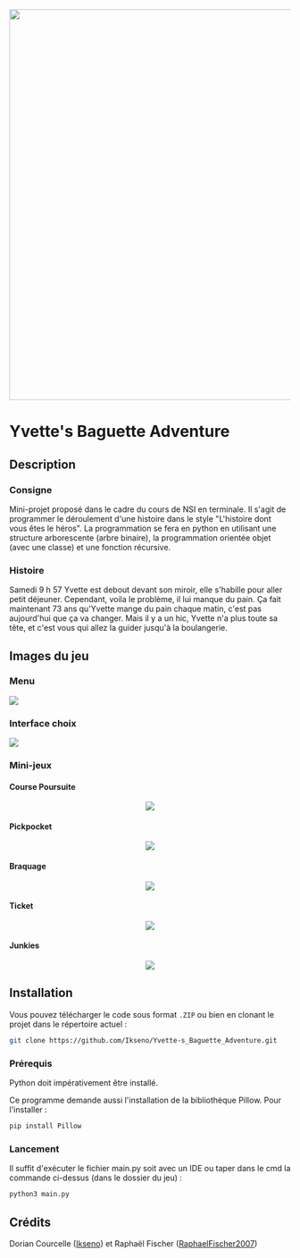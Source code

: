 <img src="http://i.imgur.com/xnoJvUU.png?1" width="700"/>

# Yvette's Baguette Adventure

## Description

### Consigne

Mini-projet proposé dans le cadre du cours de NSI en terminale.
Il s'agit de programmer le déroulement d'une histoire dans le style "L'histoire dont vous êtes le héros". La programmation se fera en python en utilisant une structure arborescente (arbre binaire), la programmation orientée objet (avec une classe) et une fonction récursive.

### Histoire

Samedi 9 h 57 Yvette est debout devant son miroir, elle s'habille pour aller petit déjeuner. Cependant, voila le problème, il lui manque du pain. Ça fait maintenant 73 ans qu'Yvette mange du pain chaque matin, c'est pas aujourd'hui que ça va changer. Mais il y a un hic, Yvette n'a plus toute sa tête, et c'est vous qui allez la guider jusqu'à la boulangerie.

## Images du jeu

### Menu
![](http://i.imgur.com/hQe6zcY.png?1)
### Interface choix
![](http://i.imgur.com/nMXo4D8.png?1)

### Mini-jeux
#### Course Poursuite 
<p align="center">
  <img src="http://i.imgur.com/t5Erph9.gif" />
</p>

#### Pickpocket 
<p align="center">
  <img src="http://i.imgur.com/I3Z2Ubd.gif" />
</p>

#### Braquage 
<p align="center">
  <img src="http://i.imgur.com/mIM23bu.gif" />
</p>

#### Ticket 
<p align="center">
  <img src="http://i.imgur.com/l2i6qvH.gif" />
</p>

#### Junkies 
<p align="center">
  <img src="http://i.imgur.com/hx5kgpm.gif" />
</p>

## Installation

Vous pouvez télécharger le code sous format `.ZIP` ou bien en clonant le projet dans le répertoire actuel :

```sh
git clone https://github.com/Ikseno/Yvette-s_Baguette_Adventure.git
```
### Prérequis

Python doit impérativement être installé.

Ce programme demande aussi l'installation de la bibliothèque Pillow. Pour l'installer :

```sh
pip install Pillow
```

### Lancement

Il suffit d'exécuter le fichier main.py soit avec un IDE ou taper dans le cmd la commande ci-dessus (dans le dossier du jeu) :

```sh
python3 main.py
```

## Crédits

Dorian Courcelle ([Ikseno](https://github.com/Ikseno)) et Raphaël Fischer ([RaphaelFischer2007](https://github.com/RaphaelFischer2007))



